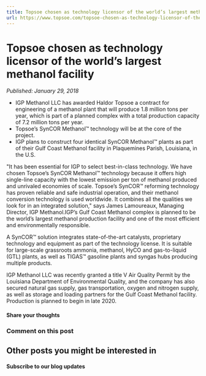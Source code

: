 ```yaml
---
title: Topsoe chosen as technology licensor of the world’s largest methanol facility
url: https://www.topsoe.com/topsoe-chosen-as-technology-licensor-of-the-worlds-largest-methanol-facility#main-content
---
```


# Topsoe chosen as technology licensor of the world’s largest methanol facility

*Published: January 29, 2018*

- IGP Methanol LLC has awarded Haldor Topsoe a contract for engineering of a methanol plant that will produce 1.8 million tons per year, which is part of a planned complex with a total production capacity of 7.2 million tons per year.
- Topsoe’s SynCOR Methanol™ technology will be at the core of the project.
- IGP plans to construct four identical SynCOR Methanol™ plants as part of their Gulf Coast Methanol facility in Plaquemines Parish, Louisiana, in the U.S.

"It has been essential for IGP to select best-in-class technology. We have chosen Topsoe’s SynCOR Methanol™ technology because it offers high single-line capacity with the lowest emission per ton of methanol produced and unrivaled economies of scale. Topsoe’s SynCOR™ reforming technology has proven reliable and safe industrial operation, and their methanol conversion technology is used worldwide. It combines all the qualities we look for in an integrated solution," says James Lamoureaux, Managing Director, IGP Methanol.IGP’s Gulf Coast Methanol complex is planned to be the world’s largest methanol production facility and one of the most efficient and environmentally responsible.

A SynCOR™ solution integrates state-of-the-art catalysts, proprietary technology and equipment as part of the technology license. It is suitable for large-scale grassroots ammonia, methanol, HyCO and gas-to-liquid (GTL) plants, as well as TIGAS™ gasoline plants and syngas hubs producing multiple products.

IGP Methanol LLC was recently granted a title V Air Quality Permit by the Louisiana Department of Environmental Quality, and the company has also secured natural gas supply, gas transportation, oxygen and nitrogen supply, as well as storage and loading partners for the Gulf Coast Methanol facility. Production is planned to begin in late 2020.

[](https://www.topsoe.com/products/syncortm-autothermal-reformer-atr)

#### Share your thoughts

### Comment on this post

## Other posts you might be interested in

#### Subscribe to our blog updates